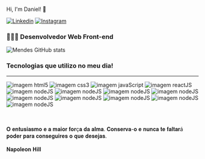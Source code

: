 ###
Hi, I'm Daniel! 👋    


[![Linkedin](https://img.shields.io/badge/LinkedIn-0077B5?style=for-the-badge&logo=linkedin&logoColor=white)](https://www.linkedin.com/in/daniel-barbos/)
[![Instagram](https://img.shields.io/badge/Instagram-E4405F?style=for-the-badge&logo=instagram&logoColor=white)]()

### 👨🏻‍💻 Desenvolvedor Web Front-end

![Mendes GitHub stats](https://github-readme-stats.vercel.app/api?username=DaniMendess&show_icons=true&theme=radical) 
### Tecnologias que utilizo no meu dia!
<hr>
<div> 
<img alt="imagem html5" src="https://img.shields.io/badge/HTML5-E34F26?style=for-the-badge&logo=html5&logoColor=white"/>
<img alt="imagem css3" src="https://img.shields.io/badge/CSS3-1572B6?style=for-the-badge&logo=css3&logoColor=white"/>
<img alt="imagem javaScript" src="https://img.shields.io/badge/JavaScript-F7DF1E?style=for-the-badge&logo=JavaScript&logoColor=white"/>
<img alt="imagem reactJS" src="https://img.shields.io/badge/React-20232A?style=for-the-badge&logo=react&logoColor=61DAFB"/>
<img alt="imagem nodeJS" src="https://img.shields.io/badge/Node.js-43853D?style=for-the-badge&logo=node.js&logoColor=white"/>
<img alt="imagem nodeJS" src="https://img.shields.io/badge/MongoDB-%234ea94b.svg?style=for-the-badge&logo=mongodb&logoColor=white"/>
<img alt="imagem nodeJS" src="https://img.shields.io/badge/postgres-%23316192.svg?style=for-the-badge&logo=postgresql&logoColor=white"/>
<img alt="imagem nodeJS" src="https://img.shields.io/badge/figma-%23F24E1E.svg?style=for-the-badge&logo=figma&logoColor=white"/>
<img alt="imagem nodeJS" src="https://img.shields.io/badge/express.js-%23404d59.svg?style=for-the-badge&logo=express&logoColor=%2361DAFB"/>
<img alt="imagem nodeJS" src="https://img.shields.io/badge/Insomnia-black?style=for-the-badge&logo=insomnia&logoColor=5849BE"/>
<img alt="imagem nodeJS" src="https://img.shields.io/badge/styled--components-DB7093?style=for-the-badge&logo=styled-components&logoColor=white"/>
<img alt="imagem nodeJS" src="https://img.shields.io/badge/vite-%23646CFF.svg?style=for-the-badge&logo=vite&logoColor=white"/>
<img alt="imagem nodeJS" src="https://img.shields.io/badge/docker-%230db7ed.svg?style=for-the-badge&logo=docker&logoColor=white"/>

</div><br><br>

𝐎 𝐞𝐧𝐭𝐮𝐬𝐢𝐚𝐬𝐦𝐨 𝐞 𝐚 𝐦𝐚𝐢𝐨𝐫 𝐟𝐨𝐫ç𝐚 𝐝𝐚 𝐚𝐥𝐦𝐚. 𝐂𝐨𝐧𝐬𝐞𝐫𝐯𝐚-𝐨 𝐞 𝐧𝐮𝐧𝐜𝐚 𝐭𝐞 𝐟𝐚𝐥𝐭𝐚𝐫á 𝐩𝐨𝐝𝐞𝐫 𝐩𝐚𝐫𝐚 𝐜𝐨𝐧𝐬𝐞𝐠𝐮𝐢𝐫𝐞𝐬 𝐨 𝐪𝐮𝐞 𝐝𝐞𝐬𝐞𝐣𝐚𝐬.<br><br>
𝐍𝐚𝐩𝐨𝐥𝐞𝐨𝐧 𝐇𝐢𝐥𝐥




